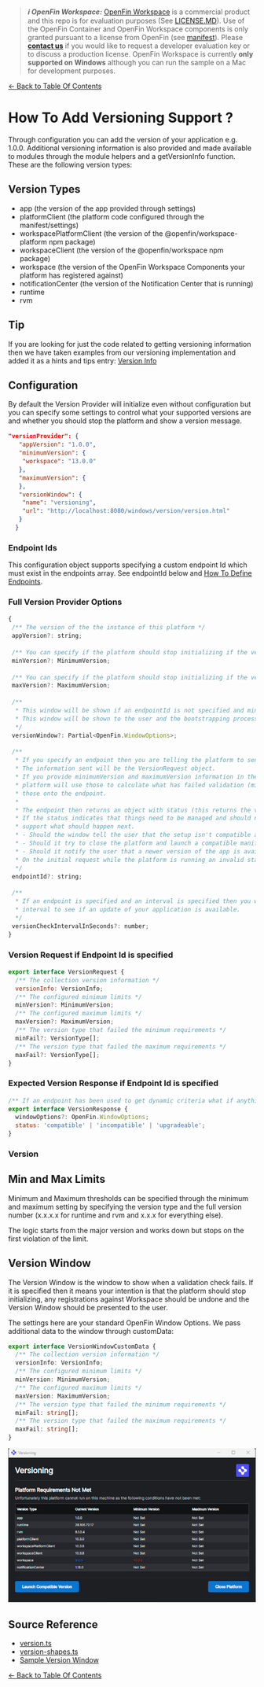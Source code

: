 > **_:information_source: OpenFin Workspace:_** [OpenFin Workspace](https://www.openfin.co/workspace/) is a commercial product and this repo is for evaluation purposes (See [LICENSE.MD](../LICENSE.MD)). Use of the OpenFin Container and OpenFin Workspace components is only granted pursuant to a license from OpenFin (see [manifest](../public/manifest.fin.json)). Please [**contact us**](https://www.openfin.co/workspace/poc/) if you would like to request a developer evaluation key or to discuss a production license.
> OpenFin Workspace is currently **only supported on Windows** although you can run the sample on a Mac for development purposes.

[<- Back to Table Of Contents](../README.md)

# How To Add Versioning Support ?

Through configuration you can add the version of your application e.g. 1.0.0. Additional versioning information is also provided and made available to modules through the module helpers and a getVersionInfo function. These are the following version types:

## Version Types

- app (the version of the app provided through settings)
- platformClient (the platform code configured through the manifest/settings)
- workspacePlatformClient (the version of the @openfin/workspace-platform npm package)
- workspaceClient (the version of the @openfin/workspace npm package)
- workspace (the version of the OpenFin Workspace Components your platform has registered against)
- notificationCenter (the version of the Notification Center that is running)
- runtime
- rvm

## Tip

If you are looking for just the code related to getting versioning information then we have taken examples from our versioning implementation and added it as a hints and tips entry: [Version Info](../../hints-and-tips/docs/version-info.md)

## Configuration

By default the Version Provider will initialize even without configuration but you can specify some settings to control what your supported versions are and whether you should stop the platform and show a version message.

```json
"versionProvider": {
   "appVersion": "1.0.0",
   "minimumVersion": {
    "workspace": "13.0.0"
   },
   "maximumVersion": {
   },
   "versionWindow": {
    "name": "versioning",
    "url": "http://localhost:8080/windows/version/version.html"
   }
  }
```

### Endpoint Ids

This configuration object supports specifying a custom endpoint Id which must exist in the endpoints array. See endpointId below and [How To Define Endpoints](./how-to-define-endpoints.md).

### Full Version Provider Options

```javascript
{
 /** The version of the the instance of this platform */
 appVersion?: string;

 /** You can specify if the platform should stop initializing if the version is less than any of the specified minimum versions */
 minVersion?: MinimumVersion;

 /** You can specify if the platform should stop initializing if the version is more than any of the specified maximum versions */
 maxVersion?: MaximumVersion;

 /**
  * This window will be shown if an endpointId is not specified and min and max criteria has been specified and has not been met.
  * This window will be shown to the user and the bootstrapping process will be stopped.
  */
 versionWindow?: Partial<OpenFin.WindowOptions>;

 /**
  * If you specify an endpoint then you are telling the platform to send information to this endpoint.
  * The information sent will be the VersionRequest object.
  * If you provide minimumVersion and maximumVersion information in the settings then the
  * platform will use those to calculate what has failed validation (minimum and/or maximum) and pass
  * those onto the endpoint.
  *
  * The endpoint then returns an object with status (this returns the version info you sent, the min/max rules and what has failed. The failures indicate the state of the platform.).
  * If the status indicates that things need to be managed and should not proceed they will have a windowOptions property. This should be launched and that window will be built to
  * support what should happen next.
  * - Should the window tell the user that the setup isn't compatible and offer to shut down the platform?
  * - Should it try to close the platform and launch a compatible manifest?
  * - Should it notify the user that a newer version of the app is available and that they should restart?
  * On the initial request while the platform is running an invalid status will result in the bootstrapping stopping.
  */
 endpointId?: string;

 /**
  * If an endpoint is specified and an interval is specified then you want the platform to call this endpoint on an
  * interval to see if an update of your application is available.
  */
 versionCheckIntervalInSeconds?: number;
}
```

### Version Request if Endpoint Id is specified

```javascript
export interface VersionRequest {
  /** The collection version information */
  versionInfo: VersionInfo;
  /** The configured minimum limits */
  minVersion?: MinimumVersion;
  /** The configured maximum limits */
  maxVersion?: MaximumVersion;
  /** The version type that failed the minimum requirements */
  minFail?: VersionType[];
  /** The version type that failed the maximum requirements */
  maxFail?: VersionType[];
}
```

### Expected Version Response if Endpoint Id is specified

```javascript
/** If an endpoint has been used to get dynamic criteria what if anything has been the response. */
export interface VersionResponse {
  windowOptions?: OpenFin.WindowOptions;
  status: 'compatible' | 'incompatible' | 'upgradeable';
}
```

### Version

## Min and Max Limits

Minimum and Maximum thresholds can be specified through the minimum and maximum setting by specifying the version type and the full version number (x.x.x.x for runtime and rvm and x.x.x for everything else).

The logic starts from the major version and works down but stops on the first violation of the limit.

## Version Window

The Version Window is the window to show when a validation check fails. If it is specified then it means your intention is that the platform should stop initializing, any registrations against Workspace should be undone and the Version Window should be presented to the user.

The settings here are your standard OpenFin Window Options. We pass additional data to the window through customData:

```typescript
export interface VersionWindowCustomData {
  /** The collection version information */
  versionInfo: VersionInfo;
  /** The configured minimum limits */
  minVersion: MinimumVersion;
  /** The configured maximum limits */
  maxVersion: MaximumVersion;
  /** The version type that failed the minimum requirements */
  minFail: string[];
  /** The version type that failed the maximum requirements */
  maxFail: string[];
}
```

![Example Version Window](./assets/version-window.png)

## Source Reference

- [version.ts](../client/src/framework/version.ts)
- [version-shapes.ts](../client/src/framework/shapes/version-shapes.ts)
- [Sample Version Window](../public/windows/version)

[<- Back to Table Of Contents](../README.md)
